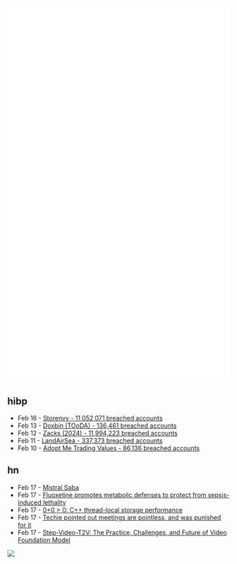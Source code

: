 ![Metrics](https://raw.githubusercontent.com/phixion/phixion/master/metrics.svg)

## hibp

<!--
for https://github.com/phixion/phixion/blob/main/.github/workflows/feeds.yml
-->
<!--START_SECTION:haveibeenpwnd-->
- Feb 16 - [Storenvy - 11,052,071 breached accounts](https://haveibeenpwned.com/PwnedWebsites#Storenvy)
- Feb 13 - [Doxbin (TOoDA) - 136,461 breached accounts](https://haveibeenpwned.com/PwnedWebsites#DoxbinTOoDA)
- Feb 12 - [Zacks (2024) - 11,994,223 breached accounts](https://haveibeenpwned.com/PwnedWebsites#Zacks2024)
- Feb 11 - [LandAirSea - 337,373 breached accounts](https://haveibeenpwned.com/PwnedWebsites#LandAirSea)
- Feb 10 - [Adopt Me Trading Values - 86,136 breached accounts](https://haveibeenpwned.com/PwnedWebsites#AdoptMeTradingValues)
<!--END_SECTION:haveibeenpwnd-->

## hn

<!--
for https://github.com/phixion/phixion/blob/main/.github/workflows/feeds.yml
-->
<!--START_SECTION:hn-->
- Feb 17 - [Mistral Saba](https://mistral.ai/en/news/mistral-saba)
- Feb 17 - [Fluoxetine promotes metabolic defenses to protect from sepsis-induced lethality](https://www.science.org/doi/10.1126/sciadv.adu4034)
- Feb 17 - [0+0 > 0: C++ thread-local storage performance](https://yosefk.com/blog/cxx-thread-local-storage-performance.html)
- Feb 17 - [Techie pointed out meetings are pointless, and was punished for it](https://www.theregister.com/2025/02/17/who_me/)
- Feb 17 - [Step-Video-T2V: The Practice, Challenges, and Future of Video Foundation Model](https://arxiv.org/abs/2502.10248)
<!--END_SECTION:hn-->

<!--
for https://yhype.me
-->
![](https://hit.yhype.me/github/profile?user_id=13013670)
